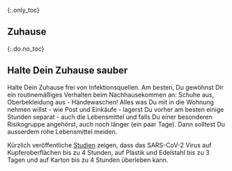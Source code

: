 {:.only_toc}
## Zuhause

{:.do.no_toc}
## Halte Dein Zuhause sauber

Halte Dein Zuhause frei von Infektionsquellen.
Am besten, Du gewöhnst Dir ein routinemäßiges  Verhalten beim Nachhausekommen an: Schuhe aus, Oberbekleidung aus - Händewaschen!
Alles was Du mit in die Wohnung nehmen willst - wie Post und Einkäufe - lagerst Du vorher am besten einige Stunden separat - auch die Lebensmittel und falls Du einer besonderen Risikogruppe angehörst, auch noch länger \(ein paar Tage\). Dann solltest Du ausserdem rohe Lebensmittel meiden.

Kürzlich veröffentliche [Studien](https://www.medrxiv.org/content/10.1101/2020.03.09.20033217v1.full.pdf) zeigen, dass das SARS-CoV-2 Virus auf Kupferoberflächen bis zu 4 Stunden, auf Plastik und Edelstahl bis zu 3 Tagen und  auf Karton bis zu 4 Stunden überleben kann.
